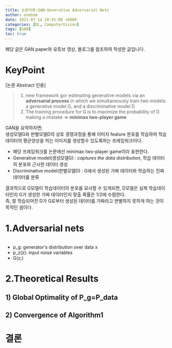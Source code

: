 ```yaml
---
title: 논문리뷰:GAN-Generative Adversarial Nets
author: onebom
date: 2021-07-14 20:55:00 +0800
categories: [DL, ComputerVision]
tags: [GAN]
toc: true
---
```

해당 글은 GAN paper와 유튜브 영상, 블로그를 참조하여 작성한 글입니다.

# KeyPoint

[논문 Abstract 인용]   
> 1. new framework gor estimating generative models via an **adversarial process** in which we simultaneously train two models: a generative model G, and a discriminative model D
> 2. The training procedure for G is to maximize the probability of D making a mistake => **minimax two-player game**

GAN을 요약하자면;   
생성모델G와 판별모델D의 상호 경쟁과정을 통해 이미지 feature 분포를 학습하여 학습 데이터의 평균양상을 띄는 이미지를 생성할수 있도록하는 프레임워크이다.
- 해당 프레임워크를 논문에선 minimax two-player game이라 표현한다.
- Generative model(생성모델G) : *captures the data distribution*, 학습 데이터의 분포와 근사한 데이터 생성
- Discriminative model(판별모델D) : G에서 생성된 가짜 데이터와 학습하는 진짜 데이터를 분류

결과적으로 G모델이 학습데이터의 분포를 묘사할 수 있게되면, D모델은 실제 학습데이터인지 G가 생성한 가짜 데이터인지 맞출 확률은 1/2에 수렴한다.   
즉, 잘 학습되어진 D가 G로부터 생성된 데이터를 가짜라고 판별하지 못하게 하는 것이 목적인 샘이다. 

# 1.Adversarial nets
![]()

- p_g: generator's distribution over data x
- p_z(z): input noise variables
- G(z;)

# 2.Theoretical Results

## 1) Global Optimality of P_g=P_data

## 2) Convergence of Algorithm1

# 결론
